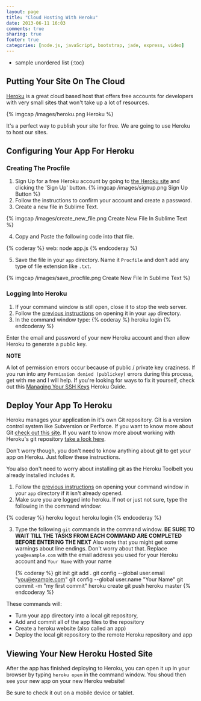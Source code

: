 ```yaml
---
layout: page
title: "Cloud Hosting With Heroku"
date: 2013-06-11 16:03
comments: true
sharing: true
footer: true
categories: [node.js, javaScript, bootstrap, jade, express, video]
---
```


* sample unordered list
{:toc}

## Putting Your Site On The Cloud

[Heroku](https://www.heroku.com/) is a great cloud based host that offers free accounts for developers
with very small sites that won't take up a lot of resources.

{% imgcap /images/heroku.png Heroku %}

It's a perfect way to publish your site for free.  We are going to use Heroku to
host our sites.

## Configuring Your App For Heroku

### Creating The Procfile

 1. Sign Up for a free Heroku account by going to [the Heroku site](https://www.heroku.com/)
  and clicking the  'Sign Up' button. {% imgcap /images/signup.png Sign Up Button %}
 2. Follow the instructions to confirm your account and create a password.
 3. Create a new file in Sublime Text.

 {% imgcap /images/create_new_file.png Create New File In Sublime Text %}

 4. Copy and Paste the following code into that file.

  {% coderay %}
web: node app.js
{% endcoderay %}

 5.  Save the file in your `app` directory.  Name it `Procfile` and don't add any type of file
 extension like `.txt`.

  {% imgcap /images/save_procfile.png Create New File In Sublime Text %}

### Logging Into Heroku

 1. If your command window is still open, close it to stop the web server.
 2. Follow the [previous instructions](http://html5devgal.com/getting-started/#running-some-commands-in-the-command-window)
 on opening it in your `app` directory.
 4. In the command window type:
   {% coderay %}
  heroku login
    {% endcoderay %}

 Enter the email and password of your new Heroku account and then allow Heroku to
 generate a public key.

 **NOTE**

 A lot of permission errors occur because of public / private key craziness.
 If you run into any `Permission denied (publickey)` errors during this process,
 get with me and I will help.  If you're looking for ways to fix it yourself,
 check out this [Managing Your SSH Keys](https://devcenter.heroku.com/articles/keys)
 Heroku Guide.

## Deploy Your App To Heroku

Heroku manages your application in it's own Git repository.  Git is a version control system
like Subversion or Perforce.  If you want to know more about Git
[check out this site](http://git-scm.com/). If you want to know more about working with
Heroku's git repository [take a look here](https://devcenter.heroku.com/articles/git#tracking-your-app-in-git).

Don't worry though, you don't need to know anything about git to get your app on Heroku.
Just follow these instructions.

You also don't need to worry about installing git as the Heroku Toolbelt you already installed
includes it.

 1. Follow the [previous instructions](http://html5devgal.com/getting-started/#running-some-commands-in-the-command-window)
 on opening your command window in your `app` directory if it isn't already opened.
 2. Make sure you are logged into heroku.  If not or just not sure, type the following in the command window:

   {% coderay %}
      heroku logout
      heroku login
    {% endcoderay %}

 3. Type the following `git` commands in the command window.
 **BE SURE TO WAIT TILL THE TASKS FROM EACH COMMAND ARE COMPLETED BEFORE ENTERING THE NEXT**
 Also note that you might get some warnings about line endings.  Don't worry about that.
 Replace `you@example.com` with the email address you used for your Heroku account and `Your Name` with your name

    {% coderay %}
  git init
  git add .
  git config --global user.email "you@example.com"
  git config --global user.name "Your Name"
  git commit -m "my first commit"
  heroku create
  git push heroku master
    {% endcoderay %}

These commands will:

 * Turn your app directory into a local git repository,
 * Add and commit all of the app files to the repository
 * Create a heroku website (also called an app)
 * Deploy the local git repository to the remote Heroku repository and app

## Viewing Your New Heroku Hosted Site

After the app has finished deploying to Heroku, you can open it up
in your browser by typing `heroku open` in the command window.
You shoud then see your new app on your new Heroku website!

Be sure to check it out on a mobile device or tablet.
